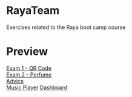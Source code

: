 # RayaTeam
Exercises related to the Raya boot camp course

# Preview
[Exam 1 - QR Code](https://mortezanabavi.github.io/RayaTeam/Frontend/exam%201/index.html)<br/>
[Exam 2 - Perfume](https://mortezanabavi.github.io/RayaTeam/Frontend/exam%202/index.html)<br/>
[Advice](https://mortezanabavi.github.io/RayaTeam/Frontend/advice/index.html)<br/>
[Music Player](https://mortezanabavi.github.io/RayaTeam/Frontend/music%20player/index.html)
[Dashboard](https://mortezanabavi.github.io/RayaTeam/Frontend/dashboard/dashboard.html)
